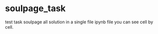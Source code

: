 # soulpage_task
test task soulpage
all solution in a single file ipynb file you can see cell by cell.
